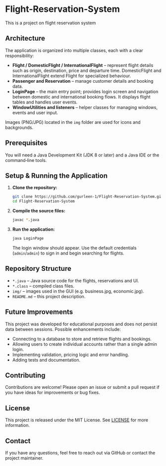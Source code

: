 # Flight-Reservation-System

This is a project on flight reservation system
## Architecture
The application is organized into multiple classes, each with a clear responsibility:

- **Flight / DomesticFlight / InternationalFlight** – represent flight details such as origin, destination, price and departure time. DomesticFlight and InternationalFlight extend Flight for specialized behaviour.
- **Passenger and Reservation** – manage customer details and booking data.
- **LoginPage** – the main entry point; provides login screen and navigation between domestic and international booking flows. It displays flight tables and handles user events.
- **WindowUtilities and listeners** – helper classes for managing windows, events and user input.

Images (PNG/JPG) located in the `img` folder are used for icons and backgrounds.

## Prerequisites
You will need a Java Development Kit (JDK 8 or later) and a Java IDE or the command‑line tools.

## Setup & Running the Application
1. **Clone the repository:**
   ```bash
   git clone https://github.com/gurleen-1/Flight-Reservation-System.git
   cd Flight-Reservation-System
   ```
2. **Compile the source files:**
   ```bash
   javac *.java
   ```
3. **Run the application:**
   ```bash
   java LoginPage
   ```
   The login window should appear. Use the default credentials (`admin`/`admin`) to sign in and begin searching for flights.

## Repository Structure
- `*.java` – Java source code for the flights, reservations and UI.
- `*.class` – compiled class files.
- `img/` – images used in the GUI (e.g. business.jpg, economic.jpg).
- `README.md` – this project description.

## Future Improvements
This project was developed for educational purposes and does not persist data between sessions. Possible enhancements include:
- Connecting to a database to store and retrieve flights and bookings.
- Allowing users to create individual accounts rather than a single admin login.
- Implementing validation, pricing logic and error handling.
- Adding tests and documentation.

## Contributing
Contributions are welcome! Please open an issue or submit a pull request if you have ideas for improvements or bug fixes.

## License
This project is released under the MIT License. See [LICENSE](LICENSE) for more information.

## Contact
If you have any questions, feel free to reach out via GitHub or contact the project maintainer.
